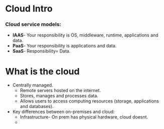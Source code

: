 # Cloud Intro

### Cloud service models:
- **IAAS**- Your responsibility is OS, middleware, runtime, applications and data.
- **PaaS**- Your responsibility is applications and data.
- **SaaS**- Responsibility= Data. 

# What is the cloud
- Centrally managed.
  - Remote servers hosted on the internet.
  - Stores, manages and processes data.
  - Allows users to access computing resources (storage, applications and databases).
- Key differences between on-premises and cloud:
  - Infrastructure- On prem has physical hardware, cloud doesnt. 
  - 

